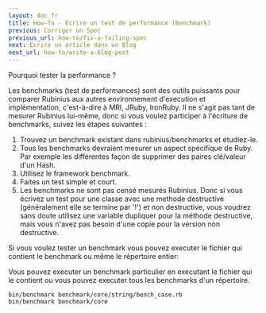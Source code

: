 ```yaml
---
layout: doc_fr
title: How-To - Ecrire un test de performance (Benchmark)
previous: Corriger un Spec
previous_url: how-to/fix-a-failing-spec
next: Ecrire un article dans un Blog
next_url: how-to/write-a-blog-post
---
```


Pourquoi tester la performance ?

Les benchmarks (test de performances) sont des outils puissants pour comparer
Rubinius aux autres environnement d'execution et implémentation, c'est-à-dire
à MRI, JRuby, IronRuby. Il ne s'agit pas tant de mesurer Rubinius lui-même,
donc si vous voulez participer à l'écriture de benchmarks, suivez les étapes
suivantes :



  1.  Trouvez un benchmark existant dans rubinius/benchmarks et étudiez-le. 
  2.  Tous les benchmarks devraient mesurer un aspect spécifique de Ruby.
      Par exemple les différentes façon de supprimer des paires clé/valeur 
      d'un Hash.
  3.  Utilisez le framework benchmark.  
  4.  Faites un test simple et court. 
  5.  Les benchmarks ne sont pas censé mesurés Rubinius. Donc si vous écrivez
      un test pour une classe avec une methode destructive (généralement elle
      se termine par '!') et non destructive, vous voudrez sans doute utilisez 
      une variable dupliquer pour la méthode destructive, mais vous n'avez pas
      besoin d'une copie pour la version non destructive. 

Si vous voulez tester un benchmark vous pouvez executer le fichier qui contient
le benchmark ou même le répertoire entier:

Vous pouvez executer un benchmark particulier en executant le fichier qui le
contient ou vous pouvez executer tous les benchmarks d'un répertoire.

    bin/benchmark benchmark/core/string/bench_case.rb
    bin/benchmark benchmark/core

